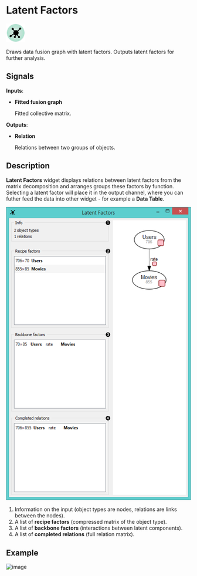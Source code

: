 Latent Factors
==============

![Latent factors widget icon](icons/latent-factors.png)

Draws data fusion graph with latent factors. Outputs latent factors for further analysis.

Signals
-------

**Inputs**:

- **Fitted fusion graph**

  Fitted collective matrix.

**Outputs**:

- **Relation**

  Relations between two groups of objects.

Description
-----------

**Latent Factors** widget displays relations between latent factors from the matrix
decomposition and arranges groups these factors by function. Selecting a latent factor
will place it in the output channel, where you can futher feed the data into other widget - for example a **Data Table**.

![Latent factors widget](images/LatentFactors1-stamped.png)

1. Information on the input (object types are nodes, relations are links between the nodes).
2. A list of **recipe factors** (compressed matrix of the object type).
3. A list of **backbone factors** (interactions between latent components).
4. A list of **completed relations** (full relation matrix).

Example
-------



<img src="images/GEODataSets-Example2.png" alt="image" width="600">
